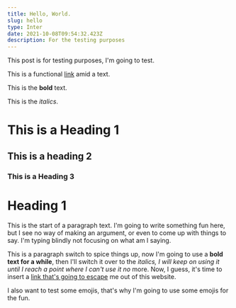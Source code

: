 ```yaml
---
title: Hello, World.
slug: hello
type: Inter
date: 2021-10-08T09:54:32.423Z
description: For the testing purposes
---
```

This post is for testing purposes, I'm going to test.

This is a functional [link](#) amid a text.

This is the **bold** text.

This is the *italics*.

# This is a Heading 1

## This is a heading 2

### This is a Heading 3

# Heading 1

This is the start of a paragraph text. I'm going to write something fun here, but I see no way of making an argument, or even to come up with things to say. I'm typing blindly not focusing on what am I saying.

This is a paragraph switch to spice things up, now I'm going to use a **bold text for a while**, then I'll switch it over to the *italics, I will keep on using it until I reach a point where I can't use it no* more. Now, I guess, it's time to insert a [link that's going to escape](#) me out of this website. 

I also want to test some emojis, that's why I'm going to use some emojis for the fun.